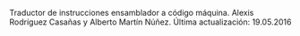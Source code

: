 Traductor de instrucciones ensamblador a código máquina.
Alexis Rodríguez Casañas y Alberto Martín Núñez.
Última actualización: 19.05.2016